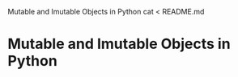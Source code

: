 Mutable and Imutable Objects in Python
cat <<EOF> README.md
# Mutable and Imutable Objects in Python

